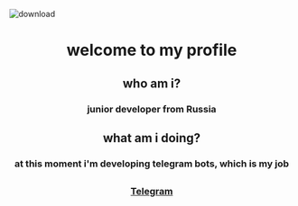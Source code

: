 
![download](https://user-images.githubusercontent.com/102752755/190897834-f9c23966-3718-4dcc-95e1-1245a2f6064b.jpg)
<h1 align=center>welcome to my profile</h1>
<h2 align=center>who am i?</h2>
<h3 align=center>junior developer from Russia</h3>
<h2 align=center>what am i doing?</h2>
<h3 align=center>at this moment i'm developing telegram bots, which is my job</h3>
<h2 align=centercontact me</h2>
<h3 align=center><a href="https://t.me/echoscomplex" target="_blank">Telegram</a></h3>
